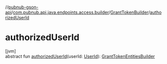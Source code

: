//[pubnub-gson-api](../../../index.md)/[com.pubnub.api.java.endpoints.access.builder](../index.md)/[GrantTokenBuilder](index.md)/[authorizedUserId](authorized-user-id.md)

# authorizedUserId

[jvm]\
abstract fun [authorizedUserId](authorized-user-id.md)(userId: [UserId](../../../../../pubnub-kotlin/pubnub-kotlin-api/pubnub-kotlin-api/com.pubnub.api/-user-id/index.md)): [GrantTokenEntitiesBuilder](../-grant-token-entities-builder/index.md)
